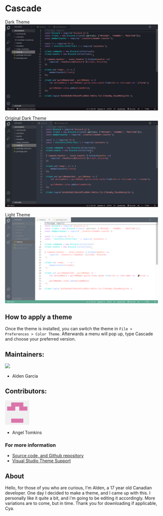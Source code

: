# Cascade

<!--Images need to be copied directly from the link adress-->

<!--CHANGE THESE BACK TO LINKS-->
Dark Theme
<img src="https://github.com/rampus-bit/Cascade/blob/main/images/pictures/Dark-Theme.png?raw=true">

Original Dark Theme
<img src="https://github.com/rampus-bit/Cascade/blob/main/images/pictures/Dark-Theme-Original.png?raw=true">

Light Theme
<img src="https://github.com/rampus-bit/Cascade/blob/main/images/pictures/Light-Theme.png?raw=true">

<!--Void Theme
<img src="Void">-->

## How to apply a theme
Once the theme is installed, you can switch the theme in `File > Preferences > Color Theme`. Afterwards a menu will pop up, type Cascade and choose your preferred version.

## Maintainers:
<img src="https://raw.githubusercontent.com/rampus-bit/Cascade/main/images/pictures/Alden-Garcia.jpg" width="80"><br/>
- Alden Garcia

## Contributors:
<img src="https://raw.githubusercontent.com/rampus-bit/Cascade/main/images/pictures/Angel.png" width="80"><br/>
- Angel Tomkins

### For more information
* [Source code, and Github repository](https://github.com/rampus-bit/Themes-Guppy)
* [Visual Studio Theme Support](https://code.visualstudio.com/docs/getstarted/themes)

## About
Hello, for those of you who are curious, I'm Alden, a 17 year old Canadian developer. One day I decided to make a theme, and I came up with this. I personally like it quite a bit, and i'm going to be editing it accordingly. More variations are to come, but in time. Thank you for downloading if applicable, Cya.
